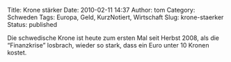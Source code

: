 Title: Krone stärker
Date: 2010-02-11 14:37
Author: tom
Category: Schweden
Tags: Europa, Geld, KurzNotiert, Wirtschaft
Slug: krone-staerker
Status: published

Die schwedische Krone ist heute zum ersten Mal seit Herbst 2008, als die
“Finanzkrise” losbrach, wieder so stark, dass ein Euro unter 10 Kronen
kostet.

